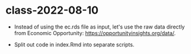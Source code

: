 # class-2022-08-10

* Instead of using the ec.rds file as input, let's use the raw data directly from 
Economic Opportunity: https://opportunityinsights.org/data/. 

* Split out code in index.Rmd into separate scripts.

